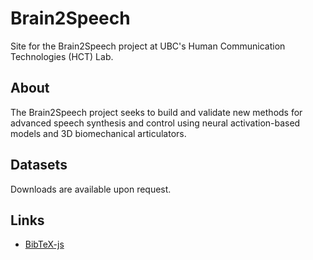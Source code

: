 # Brain2Speech

Site for the Brain2Speech project at UBC's Human Communication Technologies (HCT) Lab.

## About

The Brain2Speech project seeks to build and validate new methods for advanced speech synthesis and control using neural activation-based models and 3D biomechanical articulators.

## Datasets

Downloads are available upon request.

## Links

- [BibTeX-js](https://github.com/digitalheir/bibtex-js)

